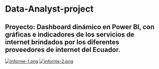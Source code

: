 # Data-Analyst-project
## Proyecto: Dashboard dinámico en Power BI, con gráficas e indicadores de los servicios de internet brindados por los diferentes proveedores de internet del Ecuador.
[![informe-1.png](https://i.postimg.cc/63ckYcDj/informe-1.png)](https://postimg.cc/dk7N02Qr)
[![informe-2.png](https://i.postimg.cc/7Pm4VP4H/informe-2.png)](https://postimg.cc/G9863C9V)
